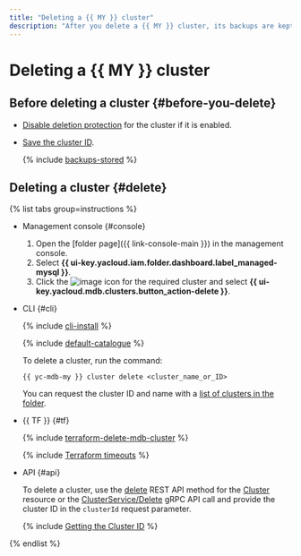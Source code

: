 ```yaml
---
title: "Deleting a {{ MY }} cluster"
description: "After you delete a {{ MY }} cluster, its backups are kept for seven days for recovery purposes. To restore a deleted cluster from its backup, you will need its ID; therefore, securely save the cluster ID before deleting the cluster."
---
```


# Deleting a {{ MY }} cluster

## Before deleting a cluster {#before-you-delete}

* [Disable deletion protection](update.md#change-additional-settings) for the cluster if it is enabled.
* [Save the cluster ID](cluster-list.md#list-clusters).

   {% include [backups-stored](../../_includes/mdb/backups-stored.md) %}

## Deleting a cluster {#delete}

{% list tabs group=instructions %}

- Management console {#console}

   1. Open the [folder page]({{ link-console-main }}) in the management console.
   1. Select **{{ ui-key.yacloud.iam.folder.dashboard.label_managed-mysql }}**.
   1. Click the ![image](../../_assets/console-icons/ellipsis.svg) icon for the required cluster and select **{{ ui-key.yacloud.mdb.clusters.button_action-delete }}**.

- CLI {#cli}

   {% include [cli-install](../../_includes/cli-install.md) %}

   {% include [default-catalogue](../../_includes/default-catalogue.md) %}

   To delete a cluster, run the command:

   ```
   {{ yc-mdb-my }} cluster delete <cluster_name_or_ID>
   ```

   You can request the cluster ID and name with a [list of clusters in the folder](cluster-list.md#list-clusters).

- {{ TF }} {#tf}

   {% include [terraform-delete-mdb-cluster](../../_includes/mdb/terraform-delete-mdb-cluster.md) %}

   {% include [Terraform timeouts](../../_includes/mdb/mmy/terraform/timeouts.md) %}

- API {#api}

   To delete a cluster, use the [delete](../api-ref/Cluster/delete.md) REST API method for the [Cluster](../api-ref/Cluster/index.md) resource or the [ClusterService/Delete](../api-ref/grpc/cluster_service.md#Delete) gRPC API call and provide the cluster ID in the `clusterId` request parameter.

   {% include [Getting the Cluster ID](../../_includes/mdb/mmy/note-api-get-cluster-id.md) %}

{% endlist %}
